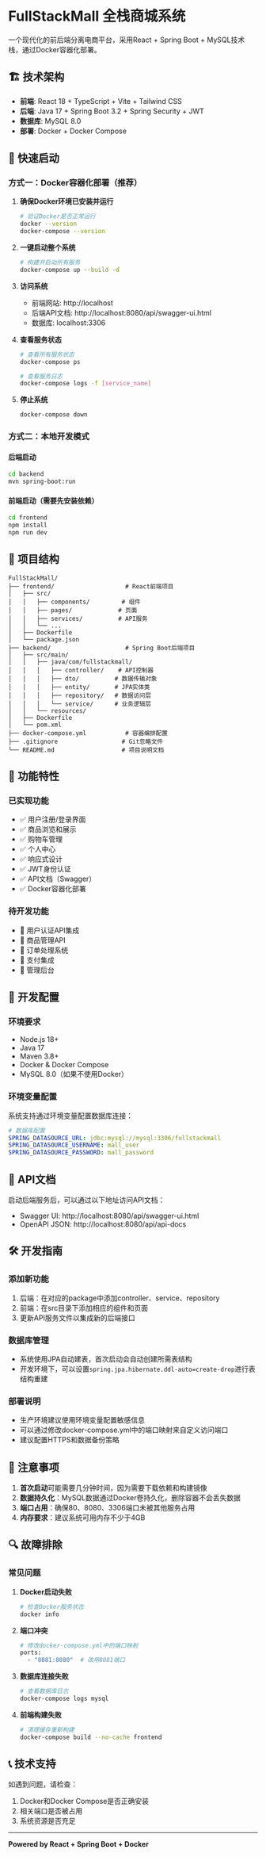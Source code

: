 # FullStackMall 全栈商城系统

一个现代化的前后端分离电商平台，采用React + Spring Boot + MySQL技术栈，通过Docker容器化部署。

## 🏗️ 技术架构

- **前端**: React 18 + TypeScript + Vite + Tailwind CSS
- **后端**: Java 17 + Spring Boot 3.2 + Spring Security + JWT
- **数据库**: MySQL 8.0
- **部署**: Docker + Docker Compose

## 🚀 快速启动

### 方式一：Docker容器化部署（推荐）

1. **确保Docker环境已安装并运行**
   ```bash
   # 验证Docker是否正常运行
   docker --version
   docker-compose --version
   ```

2. **一键启动整个系统**
   ```bash
   # 构建并启动所有服务
   docker-compose up --build -d
   ```

3. **访问系统**
   - 前端网站: http://localhost
   - 后端API文档: http://localhost:8080/api/swagger-ui.html
   - 数据库: localhost:3306

4. **查看服务状态**
   ```bash
   # 查看所有服务状态
   docker-compose ps
   
   # 查看服务日志
   docker-compose logs -f [service_name]
   ```

5. **停止系统**
   ```bash
   docker-compose down
   ```

### 方式二：本地开发模式

#### 后端启动
```bash
cd backend
mvn spring-boot:run
```

#### 前端启动（需要先安装依赖）
```bash
cd frontend
npm install
npm run dev
```

## 📁 项目结构

```
FullStackMall/
├── frontend/                    # React前端项目
│   ├── src/
│   │   ├── components/         # 组件
│   │   ├── pages/             # 页面
│   │   ├── services/          # API服务
│   │   └── ...
│   ├── Dockerfile
│   └── package.json
├── backend/                     # Spring Boot后端项目
│   ├── src/main/
│   │   ├── java/com/fullstackmall/
│   │   │   ├── controller/    # API控制器
│   │   │   ├── dto/          # 数据传输对象
│   │   │   ├── entity/       # JPA实体类
│   │   │   ├── repository/   # 数据访问层
│   │   │   └── service/      # 业务逻辑层
│   │   └── resources/
│   ├── Dockerfile
│   └── pom.xml
├── docker-compose.yml           # 容器编排配置
├── .gitignore                  # Git忽略文件
└── README.md                   # 项目说明文档
```

## 🌟 功能特性

### 已实现功能
- ✅ 用户注册/登录界面
- ✅ 商品浏览和展示
- ✅ 购物车管理
- ✅ 个人中心
- ✅ 响应式设计
- ✅ JWT身份认证
- ✅ API文档（Swagger）
- ✅ Docker容器化部署

### 待开发功能
- 🔄 用户认证API集成
- 🔄 商品管理API
- 🔄 订单处理系统
- 🔄 支付集成
- 🔄 管理后台

## 🔧 开发配置

### 环境要求
- Node.js 18+
- Java 17
- Maven 3.8+
- Docker & Docker Compose
- MySQL 8.0（如果不使用Docker）

### 环境变量配置
系统支持通过环境变量配置数据库连接：

```yaml
# 数据库配置
SPRING_DATASOURCE_URL: jdbc:mysql://mysql:3306/fullstackmall
SPRING_DATASOURCE_USERNAME: mall_user
SPRING_DATASOURCE_PASSWORD: mall_password
```

## 📝 API文档

启动后端服务后，可以通过以下地址访问API文档：
- Swagger UI: http://localhost:8080/api/swagger-ui.html
- OpenAPI JSON: http://localhost:8080/api/api-docs

## 🛠️ 开发指南

### 添加新功能
1. 后端：在对应的package中添加controller、service、repository
2. 前端：在src目录下添加相应的组件和页面
3. 更新API服务文件以集成新的后端接口

### 数据库管理
- 系统使用JPA自动建表，首次启动会自动创建所需表结构
- 开发环境下，可以设置`spring.jpa.hibernate.ddl-auto=create-drop`进行表结构重建

### 部署说明
- 生产环境建议使用环境变量配置敏感信息
- 可以通过修改docker-compose.yml中的端口映射来自定义访问端口
- 建议配置HTTPS和数据备份策略

## 🚨 注意事项

1. **首次启动**可能需要几分钟时间，因为需要下载依赖和构建镜像
2. **数据持久化**：MySQL数据通过Docker卷持久化，删除容器不会丢失数据
3. **端口占用**：确保80、8080、3306端口未被其他服务占用
4. **内存要求**：建议系统可用内存不少于4GB

## 🔍 故障排除

### 常见问题

1. **Docker启动失败**
   ```bash
   # 检查Docker服务状态
   docker info
   ```

2. **端口冲突**
   ```bash
   # 修改docker-compose.yml中的端口映射
   ports:
     - "8081:8080"  # 改用8081端口
   ```

3. **数据库连接失败**
   ```bash
   # 查看数据库日志
   docker-compose logs mysql
   ```

4. **前端构建失败**
   ```bash
   # 清理缓存重新构建
   docker-compose build --no-cache frontend
   ```

## 📞 技术支持

如遇到问题，请检查：
1. Docker和Docker Compose是否正确安装
2. 相关端口是否被占用
3. 系统资源是否充足

---

**Powered by React + Spring Boot + Docker**